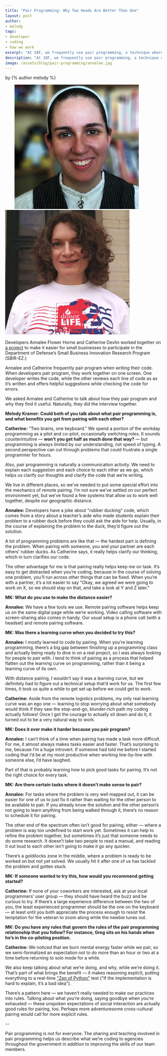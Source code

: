 ```yaml
---
title: "Pair Programming: Why Two Heads Are Better Than One"
layout: post
author:
- melody
tags:
- developer
- coding
- how we work
excerpt: "At 18F, we frequently use pair programming, a technique where two developers work together on one screen. We asked two developers at 18F how they pair program and why they find it useful."
description: "At 18F, we frequently use pair programming, a technique where two developers work together on one screen. We asked two developers at 18F how they pair program and why they find it useful."
image: /assets/blog/pair-programming/annalee.jpg
---
```


<p class="authors">
  by {% author melody %}
</p>

<div class="align-center" ><img style="margin-left: 30px;" alt="Annalee Flower Horne" src="/assets/blog/pair-programming/annalee.png" class="align-left" />
<img style="margin-right: 30px;" alt="Catherine Devlin" src="/assets/blog/pair-programming/catherine.jpg" class="align-right" /></div>

Developers Annalee Flower Horne and Catherine Devlin worked together on
[a project](https://github.com/18F/afsbirez) to make it easier for
small businesses to participate in the Department of Defense’s Small
Business Innovation Research Program (SBIR-EZ.)

Annalee and Catherine frequently pair program when writing their code.
When developers pair program, they work together on one screen. One
developer writes the code, while the other reviews each line of code as
as it’s written and offers helpful suggestions while checking the code
for errors.

We asked Annalee and Catherine to talk about how they pair program and
why they find it useful. Naturally, they did the interview together.

**Melody Kramer: Could both of you talk about what pair programming is, and what
benefits you get from pairing with each other?**

**Catherine:** "Two brains, one keyboard." We spend a portion of the
workday programming as a pilot and co-pilot, occasionally switching
roles. It sounds counterintuitive — **won’t you get half as much done
that way?** — but programming is always limited by our understanding,
not speed of typing. A second perspective can cut through problems that
could frustrate a single programmer for hours.

Also, pair programming is naturally a communication activity. We need to
explain each suggestion and each choice to each other as we go, which
helps us clarify our thoughts and clarify the code that we’re writing.

We live in different places, so we’ve needed to put some special effort
into the mechanics of remote pairing. I’m not sure we’ve settled on our
perfect environment yet, but we’ve found a few systems that allow us to
work well together, despite our geographic distance.

**Annalee:** Developers have a joke about "rubber ducking" code, which
comes from a story about a teacher’s aide who made students explain
their problem to a rubber duck before they could ask the aide for help.
Usually, in the course of explaining the problem to the duck, they’d
figure out the solution.

A lot of programming problems are like that — the hardest part is
defining the problem. When pairing with someone, you and your partner
are each others’ rubber ducks. As Catherine says, it really helps
clarify our thinking, which in turn clarifies our code.

The other advantage for me is that pairing really helps keep me on task.
It’s easy to get distracted when you’re coding, because in the course of
solving one problem, you’ll run across other things that can be fixed.
When you’re with a partner, it’s a lot easier to say "Okay, we agreed we
were going to work on X, so we should stay on that, and take a look at Y
and Z later."

**MK: What do you use to make the distance easier?**

**Annalee:** We have a few tools we use. Remote pairing software helps
keep us on the same digital page while we’re working. Video calling
software with screen-sharing also comes in handy. Our usual setup is a
phone call (with a headset) and remote pairing software.

**MK: Was there a learning curve when you decided to try this?**

**Annalee:** I mostly learned to code by pairing. When you’re learning
programming, there’s a big gap between finishing up a programming class
and actually being ready to dive in on a real project, so I was always
looking for people to pair with. I tend to think of pairing as a process
that helped flatten out the learning curve on programming, rather than
it being a learning curve of its own.

With distance pairing, I wouldn’t say it was a learning curve, but we
definitely had to figure out a technical setup that’d work for us. The
first few times, it took us quite a while to get set up before we could
get to work.

**Catherine:** Aside from the remote logistics problems, my only real
learning curve was an ego one — learning to stop worrying about what
somebody would think if they saw the stop-and-go, blunder-rich path my
coding actually follows! Once I got the courage to actually sit down and
do it, it turned out to be a very natural way to work.

**MK: Does it ever make it harder because you pair program?**

**Annalee:** I can’t think of a time when pairing has made a task more
difficult. For me, it almost always makes tasks easier and faster.
That’s surprising to me, because I’m a huge introvert. If someone had
told me before I started coding that I’d be at my most productive when
working line-by-line with someone else, I’d have laughed.

Part of that is probably learning how to pick good tasks for pairing.
It’s not the right choice for every task.

**MK: Are there certain tasks where it doesn’t make sense to pair?**

**Annalee:** For tasks where the problem is very well mapped out, it can
be easier for one of us to just fix it rather than waiting for the other
person to be available to pair. If you already know the solution and the
other person’s not going to learn anything from being walked through it,
there’s no reason to schedule it for pairing.

The other end of the spectrum often isn’t good for pairing, either —
where a problem is way too undefined to start work yet. Sometimes it can
help to refine the problem together, but sometimes it’s just that
someone needs to do some research. It doesn’t take two people to read a
manual, and reading it out loud to each other isn’t going to make it go
any quicker.

There’s a goldilocks zone in the middle, where a problem is ready to be
worked on but not yet solved. We usually hit it after one of us has
tackled the problem and gotten stuck.

**MK: If someone wanted to try this, how would you recommend getting
started?**

**Catherine:** If none of your coworkers are interested, ask at your
local programmers’ user group — they should have heard the buzz and be
curious to try. If there’s a large experience difference between the two
of you, the least experienced programmer should be the one on the
keyboard — at least until you both appreciate the process enough to
resist the temptation for the veteran to zoom along while the newbie
tunes out.

**MK: Do you have any rules that govern the rules of the pair programming
relationship that you follow? For instance, Greg sits on his hands when
he’s in the co-piloting position.**

**Catherine:** We noticed that we burn mental energy faster while we
pair, so we semi-formalized an expectation not to do more than an hour
or two at a time before returning to solo mode for a while.

We also keep talking about what we’re doing, and why, while we’re doing
it. That’s part of what brings the benefit — it makes reasoning explicit, putting
everything to a real-time ["Zen of
Python"](https://www.python.org/dev/peps/pep-0020/) test ("If the
implementation is hard to explain, it’s a bad idea").

There’s a pattern here — we haven’t really needed to make our practices
into rules. Talking about what you’re doing, saying goodbye when you’re
exhausted — these unspoken expectations of social interaction are
actually good rules for pairing, too. Perhaps more adventuresome
cross-cultural pairing would call for more explicit rules. 

--

Pair programming is not for everyone. The sharing and teaching involved
in pair programming helps us describe what we’re coding to agencies
throughout the government in addition to improving the skills of our
team members.
